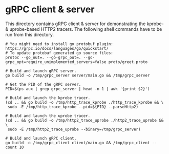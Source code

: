 # gRPC client & server

This directory contains gRPC client & server for demonstrating the kprobe- & uprobe-based HTTP2
tracers. The following shell commands have to be run from this directory.

```
# You might need to install go protobuf plugin: https://grpc.io/docs/languages/go/quickstart/
# To update protobuf generated go source files:
protoc --go_out=. --go-grpc_out=. --go-grpc_opt=require_unimplemented_servers=false proto/greet.proto

# Build and launch gRPC server.
go build -o /tmp/grpc_server server/main.go && /tmp/grpc_server

# Get the PID of the gRPC server.
PID=$(ps aux | grep grpc_server | head -n 1 | awk '{print $2}')

# Build and launch the kprobe tracer.
(cd .. && go build -o /tmp/http_trace_kprobe ./http_trace_kprobe && \
 sudo -E /tmp/http_trace_kprobe --pid=${PID} --parseHttp2)

# Build and launch the uprobe tracer.
(cd .. && go build -o /tmp/http2_trace_uprobe ./http2_trace_uprobe && \
 sudo -E /tmp/http2_trace_uprobe --binary=/tmp/grpc_server)

# Build and launch gRPC client.
go build -o /tmp/grpc_client client/main.go && /tmp/grpc_client --count 10
```

